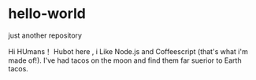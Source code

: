 # hello-world
just another repository

Hi HUmans！
Hubot here , i Like Node.js and Coffeescript (that's what i'm made of!).
I've had tacos on the moon and find them far suerior to Earth tacos.
